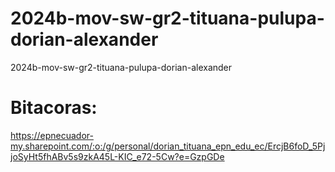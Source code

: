 # 2024b-mov-sw-gr2-tituana-pulupa-dorian-alexander
2024b-mov-sw-gr2-tituana-pulupa-dorian-alexander
# Bitacoras:
https://epnecuador-my.sharepoint.com/:o:/g/personal/dorian_tituana_epn_edu_ec/ErcjB6foD_5PjjoSyHt5fhABv5s9zkA45L-KIC_e72-5Cw?e=GzpGDe
